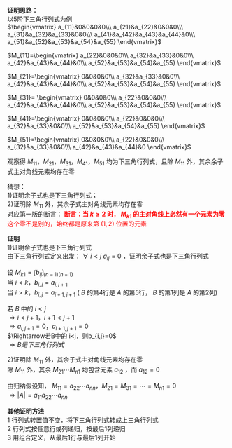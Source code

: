 ﻿**证明思路：**  
以5阶下三角行列式为例  
 $\begin{vmatrix}  
a_{11}&0&0&0&0\\\   
a_{21}&a_{22}&0&0&0\\\   
a_{31}&a_{32}&a_{33}&0&0\\\   
a_{41}&a_{42}&a_{43}&a_{44}&0\\\   
a_{51}&a_{52}&a_{53}&a_{54}&a_{55}  
\end{vmatrix}$   
  
 $M_{11}=\begin{vmatrix}  
a_{22}&0&0&0\\\   
a_{32}&a_{33}&0&0\\\   
a_{42}&a_{43}&a_{44}&0\\\   
a_{52}&a_{53}&a_{54}&a_{55}  
\end{vmatrix}$   
  
 $M_{21}=\begin{vmatrix}  
0&0&0&0\\\   
a_{32}&a_{33}&0&0\\\   
a_{42}&a_{43}&a_{44}&0\\\   
a_{52}&a_{53}&a_{54}&a_{55}  
\end{vmatrix}$   
  
 $M_{31}=  
\begin{vmatrix}  
0&0&0&0\\\   
a_{22}&0&0&0\\\   
a_{42}&a_{43}&a_{44}&0\\\   
a_{52}&a_{53}&a_{54}&a_{55}  
\end{vmatrix}$   
  
 $M_{41}=\begin{vmatrix}  
0&0&0&0\\\   
a_{22}&0&0&0\\\   
a_{32}&a_{33}&0&0\\\   
a_{52}&a_{53}&a_{54}&a_{55}  
\end{vmatrix}$   
  
 $M_{51}=\begin{vmatrix}  
0&0&0&0\\\   
a_{22}&0&0&0\\\   
a_{32}&a_{33}&0&0\\\   
a_{42}&a_{43}&a_{44}&0  
\end{vmatrix}$   
  
观察得 $M_{11}，M_{21}，M_{31}，M_{41}，M_{51}$ 均为下三角行列式，且除 $M_{11}$ 外，其余余子式主对角线元素均存在零  
  
猜想：  
1)证明余子式也是下三角行列式；  
2)证明除 $M_{11}$ 外，其余子式主对角线元素均存在零  
对应第一版的断言： <font color=red>**断言：当 $k\geq2$ 时， $M_{k1}$ 的主对角线上必然有一个元素为零**  
这个零不是别的，始终都是原来第 $(1,2)$ 位置的元素</font>  
  
**证明**  
1)证明余子式也是下三角行列式  
由下三角行列式定义出发： $\forall\ i<j\ a_{ij}=0$ ，证明余子式也是下三角行列式  
  
设 $M_{k1}=\lgroup b_{ij}\rgroup_{(n-1)(n-1)}$   
当 $i<k，b_{i,j}=a_{i,j+1}$   
当 $i>k，b_{i,j}=a_{i+1,j+1}$ ( $B$ 的第4行是 $A$ 的第5行， $B$ 的第1列是 $A$ 的第2列)  
  
若 $B$ 中的 $i<j$   
 $\Rightarrow i<j+1，i+1<j+1$   
 $\Rightarrow a_{i,j+1}=0，a_{i+1,j+1}=0$   
 $\Rightarrow若B中的 i<j，则b_{i,j}=0$   
 $\Rightarrow B是下三角行列式$   
  
2)证明除 $M_{11}$ 外，其余子式主对角线元素均存在零  
除 $M_{11}$ 外，其余 $M_{21}\cdots M_{n1}$ 均包含元素 $a_{12}$ ，而 $a_{12}=0$   
  
由归纳假设知， $M_{11}=a_{22}\cdots a_{nn}，M_{21}=M_{31}=\cdots=M_{n1}=0$   
 $\Rightarrow|A|=a_{11}a_{22}\cdots a_{nn}$   
  
**其他证明方法**  
1 行列式转置值不变，将下三角行列式转成上三角行列式  
2 行列式按任意行或列递归，按最后1列递归  
3 用组合定义，从最后1行与最后1列开始  
